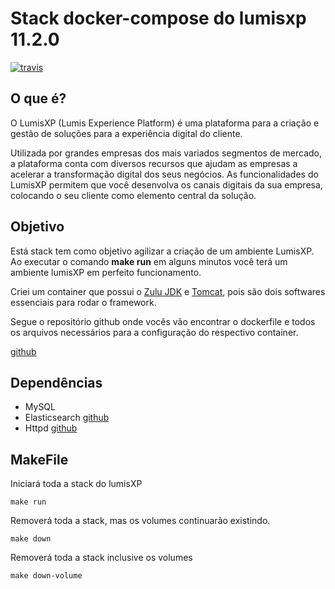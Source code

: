 Stack docker-compose do lumisxp 11.2.0
================================

[![travis](https://travis-ci.org/jeduoliveira/lumisportal-docker-compose-11.2.0.svg?branch=master)]()

O que é?
-----------------------
O LumisXP (Lumis Experience Platform) é uma plataforma para a criação e gestão de soluções para a experiência digital do cliente.

Utilizada por grandes empresas dos mais variados segmentos de mercado, a plataforma conta com diversos recursos que ajudam as empresas a acelerar a transformação digital dos seus negócios. As funcionalidades do LumisXP permitem que você desenvolva os canais digitais da sua empresa, colocando o seu cliente como elemento central da solução.

Objetivo
---------
Está stack tem como objetivo agilizar a criação de um ambiente LumisXP. Ao executar o comando <b>make run</b> em alguns minutos você terá um ambiente lumisXP em perfeito funcionamento.

Criei um container que possui o [Zulu JDK](https://hub.docker.com/r/azul/zulu-openjdk-centos/) e [Tomcat](https://tomcat.apache.org/), pois são dois softwares essenciais para rodar o framework.

Segue o repositório github onde vocês vão encontrar o dockerfile e todos os arquivos necessários para a configuração do respectivo container.

[github](https://github.com/jeduoliveira/lumisportal-stack)

Dependências
------------

- MySQL
- Elasticsearch [github](https://github.com/jeduoliveira/lumisportal-stack-elasticsearch)
- Httpd [github](https://github.com/jeduoliveira/lumisportal-stack-httpd)

MakeFile
--------
Iniciará toda a stack do lumisXP

    make run

Removerá toda a stack, mas os volumes continuarão existindo.

    make down

Removerá toda a stack inclusive os volumes

    make down-volume